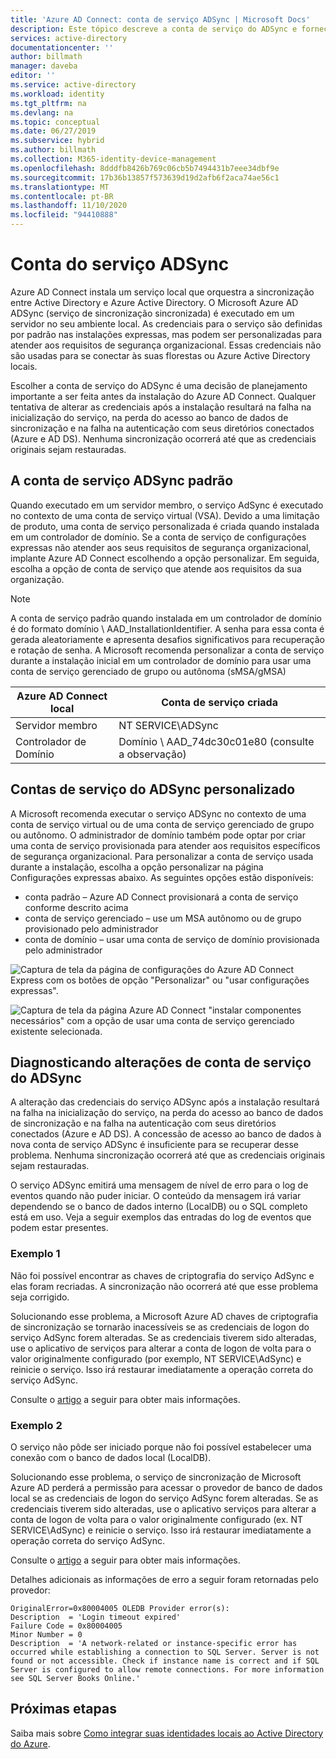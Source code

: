```yaml
---
title: 'Azure AD Connect: conta de serviço ADSync | Microsoft Docs'
description: Este tópico descreve a conta de serviço do ADSync e fornece as práticas recomendadas sobre a conta.
services: active-directory
documentationcenter: ''
author: billmath
manager: daveba
editor: ''
ms.service: active-directory
ms.workload: identity
ms.tgt_pltfrm: na
ms.devlang: na
ms.topic: conceptual
ms.date: 06/27/2019
ms.subservice: hybrid
ms.author: billmath
ms.collection: M365-identity-device-management
ms.openlocfilehash: 8dddfb8426b769c06cb5b7494431b7eee34dbf9e
ms.sourcegitcommit: 17b36b13857f573639d19d2afb6f2aca74ae56c1
ms.translationtype: MT
ms.contentlocale: pt-BR
ms.lasthandoff: 11/10/2020
ms.locfileid: "94410888"
---
```

# <a name="adsync-service-account"></a>Conta do serviço ADSync
Azure AD Connect instala um serviço local que orquestra a sincronização entre Active Directory e Azure Active Directory.  O Microsoft Azure AD ADSync (serviço de sincronização sincronizada) é executado em um servidor no seu ambiente local.  As credenciais para o serviço são definidas por padrão nas instalações expressas, mas podem ser personalizadas para atender aos requisitos de segurança organizacional.  Essas credenciais não são usadas para se conectar às suas florestas ou Azure Active Directory locais.

Escolher a conta de serviço do ADSync é uma decisão de planejamento importante a ser feita antes da instalação do Azure AD Connect.  Qualquer tentativa de alterar as credenciais após a instalação resultará na falha na inicialização do serviço, na perda do acesso ao banco de dados de sincronização e na falha na autenticação com seus diretórios conectados (Azure e AD DS).  Nenhuma sincronização ocorrerá até que as credenciais originais sejam restauradas.

## <a name="the-default-adsync-service-account"></a>A conta de serviço ADSync padrão

Quando executado em um servidor membro, o serviço AdSync é executado no contexto de uma conta de serviço virtual (VSA).  Devido a uma limitação de produto, uma conta de serviço personalizada é criada quando instalada em um controlador de domínio.  Se a conta de serviço de configurações expressas não atender aos seus requisitos de segurança organizacional, implante Azure AD Connect escolhendo a opção personalizar.  Em seguida, escolha a opção de conta de serviço que atende aos requisitos da sua organização.

>[!NOTE]
>A conta de serviço padrão quando instalada em um controlador de domínio é do formato domínio \ AAD_InstallationIdentifier.  A senha para essa conta é gerada aleatoriamente e apresenta desafios significativos para recuperação e rotação de senha.  A Microsoft recomenda personalizar a conta de serviço durante a instalação inicial em um controlador de domínio para usar uma conta de serviço gerenciado de grupo ou autônoma (sMSA/gMSA)

|Azure AD Connect local|Conta de serviço criada|
|-----|-----|
|Servidor membro|NT SERVICE\ADSync|
|Controlador de Domínio|Domínio \ AAD_74dc30c01e80 (consulte a observação)|

## <a name="custom-adsync-service-accounts"></a>Contas de serviço do ADSync personalizado
A Microsoft recomenda executar o serviço ADSync no contexto de uma conta de serviço virtual ou de uma conta de serviço gerenciado de grupo ou autônomo.  O administrador de domínio também pode optar por criar uma conta de serviço provisionada para atender aos requisitos específicos de segurança organizacional.   Para personalizar a conta de serviço usada durante a instalação, escolha a opção personalizar na página Configurações expressas abaixo.   As seguintes opções estão disponíveis:

- conta padrão – Azure AD Connect provisionará a conta de serviço conforme descrito acima
- conta de serviço gerenciado – use um MSA autônomo ou de grupo provisionado pelo administrador
- conta de domínio – usar uma conta de serviço de domínio provisionada pelo administrador

![Captura de tela da página de configurações do Azure AD Connect Express com os botões de opção "Personalizar" ou "usar configurações expressas".](media/concept-adsync-service-account/adsync1.png)

![Captura de tela da página Azure AD Connect "instalar componentes necessários" com a opção de usar uma conta de serviço gerenciado existente selecionada.](media/concept-adsync-service-account/adsync2.png)

## <a name="diagnosing-adsync-service-account-changes"></a>Diagnosticando alterações de conta de serviço do ADSync
A alteração das credenciais do serviço ADSync após a instalação resultará na falha na inicialização do serviço, na perda do acesso ao banco de dados de sincronização e na falha na autenticação com seus diretórios conectados (Azure e AD DS).  A concessão de acesso ao banco de dados à nova conta de serviço ADSync é insuficiente para se recuperar desse problema. Nenhuma sincronização ocorrerá até que as credenciais originais sejam restauradas.

O serviço ADSync emitirá uma mensagem de nível de erro para o log de eventos quando não puder iniciar.  O conteúdo da mensagem irá variar dependendo se o banco de dados interno (LocalDB) ou o SQL completo está em uso.  Veja a seguir exemplos das entradas do log de eventos que podem estar presentes.

### <a name="example-1"></a>Exemplo 1

Não foi possível encontrar as chaves de criptografia do serviço AdSync e elas foram recriadas.  A sincronização não ocorrerá até que esse problema seja corrigido.

Solucionando esse problema, a Microsoft Azure AD chaves de criptografia de sincronização se tornarão inacessíveis se as credenciais de logon do serviço AdSync forem alteradas.  Se as credenciais tiverem sido alteradas, use o aplicativo de serviços para alterar a conta de logon de volta para o valor originalmente configurado (por exemplo, NT SERVICE\AdSync) e reinicie o serviço.  Isso irá restaurar imediatamente a operação correta do serviço AdSync.

Consulte o [artigo](./whatis-hybrid-identity.md) a seguir para obter mais informações.

### <a name="example-2"></a>Exemplo 2

O serviço não pôde ser iniciado porque não foi possível estabelecer uma conexão com o banco de dados local (LocalDB).

Solucionando esse problema, o serviço de sincronização de Microsoft Azure AD perderá a permissão para acessar o provedor de banco de dados local se as credenciais de logon do serviço AdSync forem alteradas.  Se as credenciais tiverem sido alteradas, use o aplicativo serviços para alterar a conta de logon de volta para o valor originalmente configurado (ex. NT SERVICE\AdSync) e reinicie o serviço.  Isso irá restaurar imediatamente a operação correta do serviço AdSync.

Consulte o [artigo](./whatis-hybrid-identity.md) a seguir para obter mais informações.

Detalhes adicionais as informações de erro a seguir foram retornadas pelo provedor:
 

``` 
OriginalError=0x80004005 OLEDB Provider error(s): 
Description  = 'Login timeout expired'
Failure Code = 0x80004005
Minor Number = 0 
Description  = 'A network-related or instance-specific error has occurred while establishing a connection to SQL Server. Server is not found or not accessible. Check if instance name is correct and if SQL Server is configured to allow remote connections. For more information see SQL Server Books Online.'
```
## <a name="next-steps"></a>Próximas etapas
Saiba mais sobre [Como integrar suas identidades locais ao Active Directory do Azure](whatis-hybrid-identity.md).